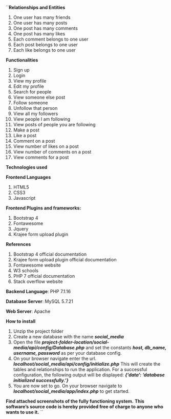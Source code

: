 ``**Relationships and Entities**
1.	One user has many friends
2.	One user has many posts
3.	One post has many comments
4.	One post has many likes
5.	Each comment belongs to one user
6.	Each post belongs to one user
7.	Each like belongs to one user

 


**Functionalities**
1.	Sign up
2.	Login
3.	View my profile
4.	Edit my profile
5.	Search for people
6.	View someone else post
7.	Follow someone
8.	Unfollow that person
9.	View all my followers
10.	View people I am following
11.	View posts of people you are following
12.	Make a post
13.	Like a post
14.	Comment on a post
15.	View number of likes on a post
16.	View number of comments on a post
17.	View comments for a post

**Technologies used**

**Frontend Languages**
1.	HTML5
2.	CSS3
3.	Javascript

**Frontend Plugins and frameworks:** 
1.	Bootstrap 4
2.	Fontawesome
3.	Jquery
4.	Krajee form upload plugin

**References**
1.	Bootstrap 4 official documentation
2.	Krajee form upload plugin official documentation
3.	Fontawesome website
4.	W3 schools
5.	PHP 7 official documentation
6.	Stack overflow website

**Backend Language**: PHP 7.1.16

**Database Server**: MySQL 5.7.21

**Web Server**: Apache

**How to install**
1.	Unzip the project folder
2.	Create a new database with the name **_social_media_**
3.	Open the file **_project-folder-location/social-media/api/config/Database.php_** and set the constants **_host, db_name, username, password_** as per your database config.
4.	On your browser navigate enter the url.
**_localhost/social_media/api/config/initialize.php_**
This will create the tables and relationships to run the application.
For a successful configuration, the following output will be displayed:
**_{‘data’: ‘database initialized successfully.’}_**
5.	You are now set to go.
On your browser navigate to **_localhost/social_media/app/index.php_** to get started.

**Find attached screenshots of the fully functioning system.**
**This software’s source code is hereby provided free of charge to anyone who wants to use it.** 
``